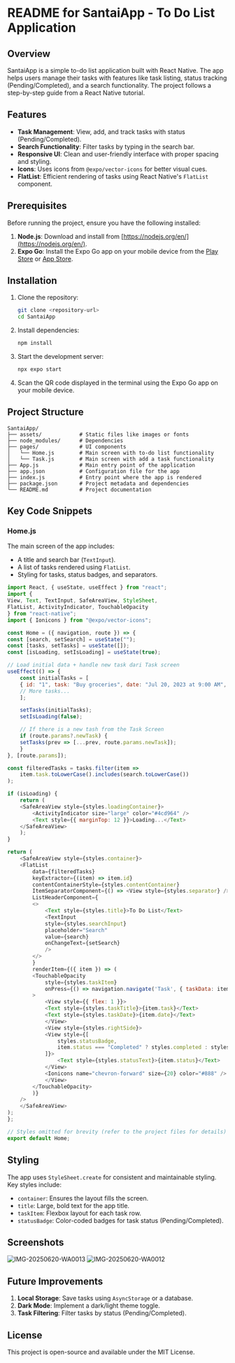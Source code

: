 # README for SantaiApp - To Do List Application

## Overview
SantaiApp is a simple to-do list application built with React Native. The app helps users manage their tasks with features like task listing, status tracking (Pending/Completed), and a search functionality. The project follows a step-by-step guide from a React Native tutorial.

## Features
- **Task Management**: View, add, and track tasks with status (Pending/Completed).
- **Search Functionality**: Filter tasks by typing in the search bar.
- **Responsive UI**: Clean and user-friendly interface with proper spacing and styling.
- **Icons**: Uses icons from `@expo/vector-icons` for better visual cues.
- **FlatList**: Efficient rendering of tasks using React Native's `FlatList` component.

## Prerequisites
Before running the project, ensure you have the following installed:
1. **Node.js**: Download and install from [https://nodejs.org/en/](https://nodejs.org/en/).
2. **Expo Go**: Install the Expo Go app on your mobile device from the [Play Store](https://play.google.com/store/apps/details?id=host.exp.exponent) or [App Store](https://apps.apple.com/app/expo-go/id982107779).

## Installation
1. Clone the repository:
   ```bash
   git clone <repository-url>
   cd SantaiApp
   ```
2. Install dependencies:
   ```bash
   npm install
   ```
3. Start the development server:
   ```bash
   npx expo start
   ```
4. Scan the QR code displayed in the terminal using the Expo Go app on your mobile device.

## Project Structure
```
SantaiApp/
├── assets/            # Static files like images or fonts
├── node_modules/      # Dependencies
├── pages/             # UI components
│   └── Home.js        # Main screen with to-do list functionality
│   └── Task.js        # Main screen with add a task functionality
├── App.js             # Main entry point of the application
├── app.json           # Configuration file for the app
├── index.js           # Entry point where the app is rendered
├── package.json       # Project metadata and dependencies
└── README.md          # Project documentation
```

## Key Code Snippets
### Home.js
The main screen of the app includes:
- A title and search bar (`TextInput`).
- A list of tasks rendered using `FlatList`.
- Styling for tasks, status badges, and separators.

```javascript
import React, { useState, useEffect } from "react";
import { 
View, Text, TextInput, SafeAreaView, StyleSheet, 
FlatList, ActivityIndicator, TouchableOpacity 
} from "react-native";
import { Ionicons } from "@expo/vector-icons";

const Home = ({ navigation, route }) => {
const [search, setSearch] = useState("");
const [tasks, setTasks] = useState([]);
const [isLoading, setIsLoading] = useState(true);

// Load initial data + handle new task dari Task screen
useEffect(() => {
    const initialTasks = [
    { id: "1", task: "Buy groceries", date: "Jul 20, 2023 at 9:00 AM", status: "Pending" },
    // More tasks...
    ];

    setTasks(initialTasks);
    setIsLoading(false);

    // If there is a new tash from the Task Screen
    if (route.params?.newTask) {
    setTasks(prev => [...prev, route.params.newTask]);
    }
}, [route.params]);

const filteredTasks = tasks.filter(item => 
    item.task.toLowerCase().includes(search.toLowerCase())
);

if (isLoading) {
    return (
    <SafeAreaView style={styles.loadingContainer}>
        <ActivityIndicator size="large" color="#4cd964" />
        <Text style={{ marginTop: 12 }}>Loading...</Text>
    </SafeAreaView>
    );
}

return (
    <SafeAreaView style={styles.container}>
    <FlatList
        data={filteredTasks}
        keyExtractor={(item) => item.id}
        contentContainerStyle={styles.contentContainer}
        ItemSeparatorComponent={() => <View style={styles.separator} />}
        ListHeaderComponent={
        <>
            <Text style={styles.title}>To Do List</Text>
            <TextInput
            style={styles.searchInput}
            placeholder="Search"
            value={search}
            onChangeText={setSearch}
            />
        </>
        }
        renderItem={({ item }) => (
        <TouchableOpacity 
            style={styles.taskItem}
            onPress={() => navigation.navigate('Task', { taskData: item })}
        >
            <View style={{ flex: 1 }}>
            <Text style={styles.taskTitle}>{item.task}</Text>
            <Text style={styles.taskDate}>{item.date}</Text>
            </View>
            <View style={styles.rightSide}>
            <View style={[
                styles.statusBadge,
                item.status === "Completed" ? styles.completed : styles.pending,
            ]}>
                <Text style={styles.statusText}>{item.status}</Text>
            </View>
            <Ionicons name="chevron-forward" size={20} color="#888" />
            </View>
        </TouchableOpacity>
        )}
    />
    </SafeAreaView>
);
};

// Styles omitted for brevity (refer to the project files for details)
export default Home;
```

## Styling
The app uses `StyleSheet.create` for consistent and maintainable styling. Key styles include:
- `container`: Ensures the layout fills the screen.
- `title`: Large, bold text for the app title.
- `taskItem`: Flexbox layout for each task row.
- `statusBadge`: Color-coded badges for task status (Pending/Completed).

## Screenshots
![IMG-20250620-WA0013](https://github.com/user-attachments/assets/84fa0754-e9c1-4928-a010-fb0a32c31562)
![IMG-20250620-WA0012](https://github.com/user-attachments/assets/4a3481ca-ebea-4a72-bdb3-36bd3acdfe21)


## Future Improvements
1. **Local Storage**: Save tasks using `AsyncStorage` or a database.
2. **Dark Mode**: Implement a dark/light theme toggle.
3. **Task Filtering**: Filter tasks by status (Pending/Completed).

## License
This project is open-source and available under the MIT License.
